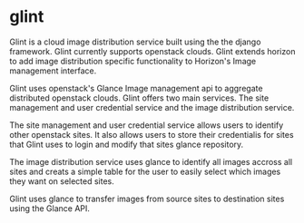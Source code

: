 glint
=====

Glint is a cloud image distribution service built using the the django framework. Glint currently supports openstack clouds. Glint extends horizon to add image distribution specific functionality to Horizon's Image management interface. 

Glint uses openstack's Glance Image management api to aggregate distributed openstack clouds. Glint offers two main services. The site management and user credential service and the image distribution service.

The site management and user credential service allows users to identify other openstack sites. It also allows users to store their credentialis for sites that Glint uses to login and modify that sites glance repository.

The image distribution service uses glance to identify all images accross all sites and creats a simple table for the user to easily select which images they want on selected sites.

Glint uses glance to transfer images from source sites to destination sites using the Glance API.

